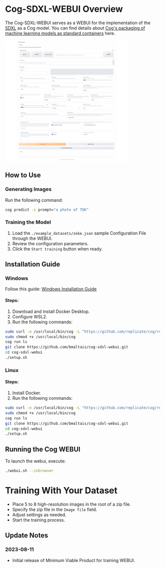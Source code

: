 # Cog-SDXL-WEBUI Overview

The Cog-SDXL-WEBUI serves as a WEBUI for the implementation of the [SDXL](https://github.com/Stability-AI/generative-models) as a Cog model. You can find details about [Cog's packaging of machine learning models as standard containers](https://github.com/replicate/cog-sdxl) here.

<img src="images/webui.png" alt="WEBUI image" width="400"/>

## How to Use

### Generating Images

Run the following command:

```bash
cog predict -i prompt="a photo of TOK"
```

### Training the Model

1. Load the `./example_datasets/zeke.json` sample Configuration File through the WEBUI.
2. Review the configuration parameters.
3. Click the `Start training` button when ready.

## Installation Guide

### Windows

Follow this guide: [Windows Installation Guide](https://github.com/replicate/cog/blob/main/docs/wsl2/wsl2.md)

#### Steps:

1. Download and install Docker Desktop.
2. Configure WSL2.
3. Run the following commands:

```bash
sudo curl -o /usr/local/bin/cog -L "https://github.com/replicate/cog/releases/latest/download/cog_$(uname -s)_$(uname -m)"
sudo chmod +x /usr/local/bin/cog
cog run ls
git clone https://github.com/bmaltais/cog-sdxl-webui.git
cd cog-sdxl-webui
./setup.sh
```

### Linux

#### Steps:

1. Install Docker.
2. Run the following commands:

```bash
sudo curl -o /usr/local/bin/cog -L "https://github.com/replicate/cog/releases/latest/download/cog_$(uname -s)_$(uname -m)"
sudo chmod +x /usr/local/bin/cog
cog run ls
git clone https://github.com/bmaltais/cog-sdxl-webui.git
cd cog-sdxl-webui
./setup.sh
```

## Running the Cog WEBUI

To launch the webui, execute:

```bash
./webui.sh --inbrowser
```

# Training With Your Dataset

- Place 5 to 8 high-resolution images in the root of a zip file.
- Specify the zip file in the `Image file` field.
- Adjust settings as needed.
- Start the training process.

## Update Notes

### 2023-08-11

- Initial release of Minimum Viable Product for training WEBUI.